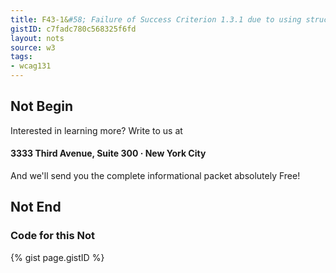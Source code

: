 ```yaml
---
title: F43-1&#58; Failure of Success Criterion 1.3.1 due to using structural markup in a way that does not represent relationships in the content
gistID: c7fadc780c568325f6fd
layout: nots
source: w3
tags:
- wcag131
---
```


<h2 aria-describedby="{{ page.gistID }}">Not Begin</h2>
<div class="rendered-not">
<p>Interested in learning more? Write to us at</p> 
<h4>3333 Third Avenue, Suite 300 · New York City</h4>

<p>And we'll send you the complete informational packet absolutely Free!</p>
</div> <!-- rendered-not -->

<h2 aria-describedby="{{ page.gistID }}">Not End</h2>

<h3 aria-describedby="{{ page.gistID }}">Code for this Not</h3>
{% gist page.gistID %}